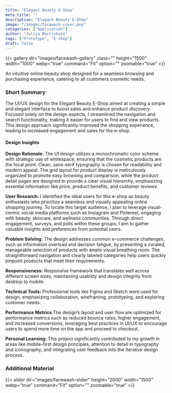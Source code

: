 ```yaml
---
title: "Elegant Beauty E-Shop"
meta_title: ""
description: "Elegant Beauty E-Shop"
image: "/images/facewash-cover.png"
categories: ["Application"]
author: "Julija Martinkutė"
tags: ["Prototype", "E-shop"]
draft: false
---
```


{{< gallery dir="images/facewash-gallery" class="" height="1500" width="1000" webp="true" command="Fit" option="" zoomable="true" >}}

An intuitive online beauty shop designed for a seamless browsing and purchasing experience, catering to all customers cosmetic needs.

### Short Summary

The UI/UX design for the Elegant Beauty E-Shop aimed at creating a simple and elegant interface to boost sales and enhance product discovery. Focused solely on the design aspects, I streamlined the navigation and search functionality, making it easier for users to find and view products. This design approach significantly improved the shopping experience, leading to increased engagement and sales for the e-shop. 

#### Design Insights  

**Design Rationale:** 
The UI design utilizes a monochromatic color scheme with strategic use of whitespace, ensuring that the cosmetic products are the focal point. Clean, sans-serif typography is chosen for readability and modern appeal. The grid layout for product display is meticulously organized to promote easy browsing and comparison, while the product detail pages are designed to provide a clear visual hierarchy, emphasizing essential information like price, product benefits, and customer reviews.

**User Research:** 
I identified the ideal users for this e-shop as beauty enthusiasts who prioritize a seamless and visually appealing online shopping journey. To locate this target audience, I plan to leverage visual-centric social media platforms such as Instagram and Pinterest, engaging with beauty, skincare, and wellness communities. Through direct engagement, surveys, and polls within these groups, I aim to gather valuable insights and preferences from potential users.

**Problem Solving:** 
The design addresses common e-commerce challenges, such as information overload and decision fatigue, by presenting a curated, manageable selection of products with ample visual breathing room. The straightforward navigation and clearly labeled categories help users quickly pinpoint products that meet their requirements.

**Responsiveness:** 
Responsive framework that translates well across different screen sizes, maintaining usability and design integrity from desktop to mobile.

**Technical Tools:** Professional tools like Figma and Sketch were used for design, emphasizing collaboration, wireframing, prototyping, and exploring customer needs.
 
**Performance Metrics** 
The design’s layout and user flow are optimized for performance metrics such as reduced bounce rates, higher engagement, and increased conversions, leveraging best practices in UI/UX to encourage users to spend more time on the app and proceed to checkout.

**Personal Learning:** 
This project significantly contributed to my growth in areas like mobile-first design principles, attention to detail in typography and iconography, and integrating user feedback into the iterative design process.

### Additional Material 

{{< slider dir="images/facewash-slider" height="2000" width="1500" webp="true" command="Fit" option="" zoomable="true" >}}

<!-- {{< image src="images/facewash-slider/eshop-wireframe.png" caption="" alt="eshop-wireframe" height="500" position="center" webp="false" >}}
{{< image src="images/facewash-slider/eshop-moodboard.png" caption="" alt="eshop-moodboard" height="800" position="center" webp="false" >}} -->
